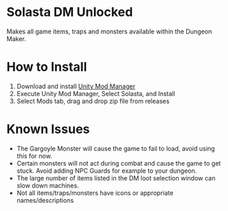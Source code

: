 # Solasta DM Unlocked

Makes all game items, traps and monsters available within the Dungeon Maker.

# How to Install

1. Download and install [Unity Mod Manager](https://www.nexusmods.com/site/mods/21)
2. Execute Unity Mod Manager, Select Solasta, and Install
3. Select Mods tab, drag and drop zip file from releases

# Known Issues

* The Gargoyle Monster will cause the game to fail to load, avoid using this for now.
* Certain monsters will not act during combat and cause the game to get stuck. Avoid adding NPC Guards for example to your dungeon.
* The large number of items listed in the DM loot selection window can slow down machines.
* Not all items/traps/monsters have icons or appropriate names/descriptions
